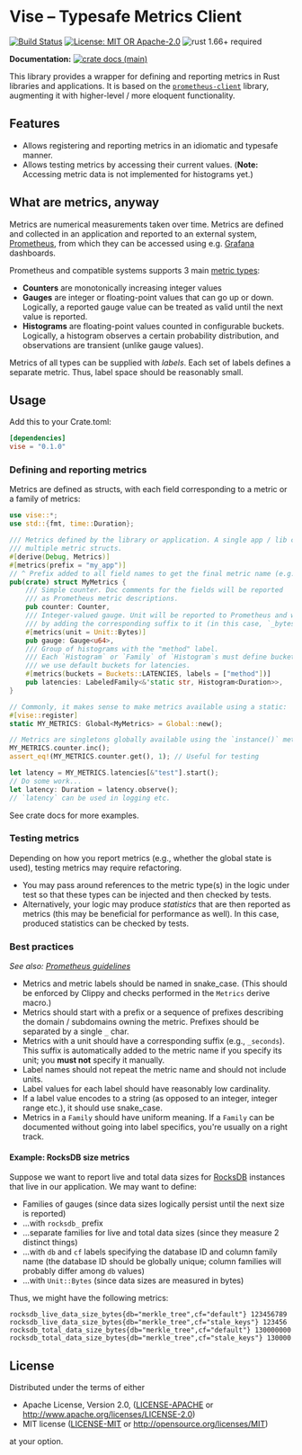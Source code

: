 # Vise – Typesafe Metrics Client

[![Build Status](https://github.com/matter-labs/vise/workflows/Rust/badge.svg?branch=main)](https://github.com/matter-labs/vise/actions)
[![License: MIT OR Apache-2.0](https://img.shields.io/badge/License-MIT%2FApache--2.0-blue)](https://github.com/matter-labs/vise#license)
![rust 1.66+ required](https://img.shields.io/badge/rust-1.66+-blue.svg?label=Required%20Rust)

**Documentation:**
[![crate docs (main)](https://img.shields.io/badge/main-yellow.svg?label=docs)](https://matter-labs.github.io/vise/vise/)

This library provides a wrapper for defining and reporting metrics in Rust libraries and applications.
It is based on the [`prometheus-client`] library, augmenting it with higher-level / more eloquent functionality.

## Features

- Allows registering and reporting metrics in an idiomatic and typesafe manner.
- Allows testing metrics by accessing their current values. (**Note:** Accessing metric data is not implemented for
  histograms yet.)

## What are metrics, anyway

Metrics are numerical measurements taken over time. Metrics are defined and collected in an application and reported to
an external system, [Prometheus], from which they can be accessed using e.g. [Grafana] dashboards.

Prometheus and compatible systems supports 3 main [metric types](https://prometheus.io/docs/concepts/metric_types/):

- **Counters** are monotonically increasing integer values
- **Gauges** are integer or floating-point values that can go up or down. Logically, a reported gauge value can be
  treated as valid until the next value is reported.
- **Histograms** are floating-point values counted in configurable buckets. Logically, a histogram observes a certain
  probability distribution, and observations are transient (unlike gauge values).

Metrics of all types can be supplied with _labels_. Each set of labels defines a separate metric. Thus, label space
should be reasonably small.

## Usage

Add this to your Crate.toml:

```toml
[dependencies]
vise = "0.1.0"
```

### Defining and reporting metrics

Metrics are defined as structs, with each field corresponding to a metric or a family of metrics:

```rust
use vise::*;
use std::{fmt, time::Duration};

/// Metrics defined by the library or application. A single app / lib can define
/// multiple metric structs.
#[derive(Debug, Metrics)]
#[metrics(prefix = "my_app")]
// ^ Prefix added to all field names to get the final metric name (e.g., `my_app_latencies`).
pub(crate) struct MyMetrics {
    /// Simple counter. Doc comments for the fields will be reported
    /// as Prometheus metric descriptions.
    pub counter: Counter,
    /// Integer-valued gauge. Unit will be reported to Prometheus and will influence metric name
    /// by adding the corresponding suffix to it (in this case, `_bytes`).
    #[metrics(unit = Unit::Bytes)]
    pub gauge: Gauge<u64>,
    /// Group of histograms with the "method" label.
    /// Each `Histogram` or `Family` of `Histogram`s must define buckets; in this case,
    /// we use default buckets for latencies.
    #[metrics(buckets = Buckets::LATENCIES, labels = ["method"])]
    pub latencies: LabeledFamily<&'static str, Histogram<Duration>>,
}

// Commonly, it makes sense to make metrics available using a static:
#[vise::register]
static MY_METRICS: Global<MyMetrics> = Global::new();

// Metrics are singletons globally available using the `instance()` method.
MY_METRICS.counter.inc();
assert_eq!(MY_METRICS.counter.get(), 1); // Useful for testing

let latency = MY_METRICS.latencies[&"test"].start();
// Do some work...
let latency: Duration = latency.observe();
// `latency` can be used in logging etc.
```

See crate docs for more examples.

### Testing metrics

Depending on how you report metrics (e.g., whether the global state is used), testing metrics may require refactoring.

- You may pass around references to the metric type(s) in the logic under test so that these types can be injected and
  then checked by tests.
- Alternatively, your logic may produce _statistics_ that are then reported as metrics (this may be beneficial for
  performance as well). In this case, produced statistics can be checked by tests.

### Best practices

_See also: [Prometheus guidelines](https://prometheus.io/docs/practices/naming/)_

- Metrics and metric labels should be named in snake_case. (This should be enforced by Clippy and checks performed in
  the `Metrics` derive macro.)
- Metrics should start with a prefix or a sequence of prefixes describing the domain / subdomains owning the metric.
  Prefixes should be separated by a single `_` char.
- Metrics with a unit should have a corresponding suffix (e.g., `_seconds`). This suffix is automatically added to the
  metric name if you specify its unit; you **must not** specify it manually.
- Label names should not repeat the metric name and should not include units.
- Label values for each label should have reasonably low cardinality.
- If a label value encodes to a string (as opposed to an integer, integer range etc.), it should use snake_case.
- Metrics in a `Family` should have uniform meaning. If a `Family` can be documented without going into label specifics,
  you're usually on a right track.

#### Example: RocksDB size metrics

Suppose we want to report live and total data sizes for [RocksDB] instances that live in our application. We may want to
define:

- Families of gauges (since data sizes logically persist until the next size is reported)
- ...with `rocksdb_` prefix
- ...separate families for live and total data sizes (since they measure 2 distinct things)
- ...with `db` and `cf` labels specifying the database ID and column family name (the database ID should be globally
  unique; column families will probably differ among `db` values)
- ...with `Unit::Bytes` (since data sizes are measured in bytes)

Thus, we might have the following metrics:

```text
rocksdb_live_data_size_bytes{db="merkle_tree",cf="default"} 123456789
rocksdb_live_data_size_bytes{db="merkle_tree",cf="stale_keys"} 123456
rocksdb_total_data_size_bytes{db="merkle_tree",cf="default"} 130000000
rocksdb_total_data_size_bytes{db="merkle_tree",cf="stale_keys"} 130000
```

## License

Distributed under the terms of either

- Apache License, Version 2.0, ([LICENSE-APACHE](LICENSE-APACHE) or http://www.apache.org/licenses/LICENSE-2.0)
- MIT license ([LICENSE-MIT](LICENSE-MIT) or http://opensource.org/licenses/MIT)

at your option.

[`prometheus-client`]: https://crates.io/crates/prometheus-client
[prometheus]: https://prometheus.io/docs/introduction/overview/
[grafana]: https://grafana.com/docs/grafana/latest/
[rocksdb]: https://rocksdb.org/
